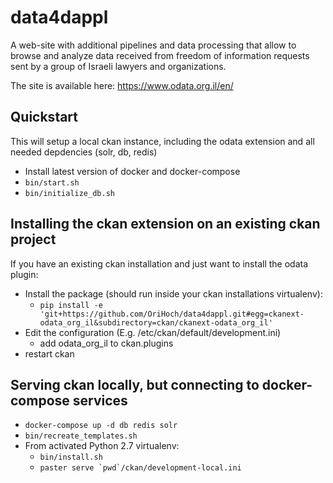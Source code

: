 # data4dappl

A web-site with additional pipelines and data processing that allow to browse and analyze data received from freedom of information requests sent by a group of Israeli lawyers and organizations.

The site is available here: https://www.odata.org.il/en/

## Quickstart

This will setup a local ckan instance, including the odata extension and all needed depdencies (solr, db, redis)

* Install latest version of docker and docker-compose
* `bin/start.sh`
* `bin/initialize_db.sh`

## Installing the ckan extension on an existing ckan project

If you have an existing ckan installation and just want to install the odata plugin:

* Install the package (should run inside your ckan installations virtualenv):
  * `pip install -e 'git+https://github.com/OriHoch/data4dappl.git#egg=ckanext-odata_org_il&subdirectory=ckan/ckanext-odata_org_il'`
* Edit the configuration (E.g. /etc/ckan/default/development.ini)
  * add odata_org_il to ckan.plugins
* restart ckan

## Serving ckan locally, but connecting to docker-compose services

* `docker-compose up -d db redis solr`
* `bin/recreate_templates.sh`
* From activated Python 2.7 virtualenv:
  * `bin/install.sh`
  * ```paster serve `pwd`/ckan/development-local.ini```
